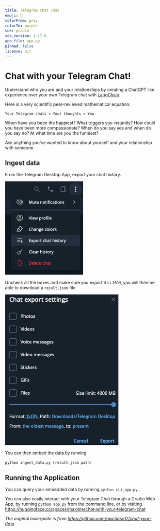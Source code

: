 ```yaml
---
title: Telegram Chat Chat
emoji: 🤗
colorFrom: gray
colorTo: purple
sdk: gradio
sdk_version: 3.17.0
app_file: app.py
pinned: false
license: mit
---
```



# Chat with your Telegram Chat! 

Understand who you are and your relationships by creating a ChatGPT like experience over your own Telegram chat with [LangChain](https://github.com/hwchase17/langchain). 

Here is a very scientific peer-reviewed mathematical equation:

 ```
 Your Telegram chats ≈ Your thoughts ≈ You
 ```


When have you been the happiest? What triggers you instantly? How could you have been more compassionate? When do you say yes and when do you say no? At what time are you the funniest?


Ask anything you've wanted to know about yourself and your relationship with someone.

## Ingest data
From the Telegram Desktop App, export your chat history.

![](public/chat_history.png)

Uncheck all the boxes and make sure you export it in `JSON`, you will then be able to download a `result.json` file.

![](public/chat_history_parameters.png)

You can then embed the data by running 

```python ingest_data.py [result.json path]```


## Running the Application

You can query your embedded data by running `python cli_app.py`.

You can also easily interact with your Telegram Chat through a Gradio Web App, by running `python app.py` from the command line, or by visiting https://huggingface.co/spaces/maxime/chat-with-your-telegram-chat



*The original boilerplate is from https://github.com/hwchase17/chat-your-data*
